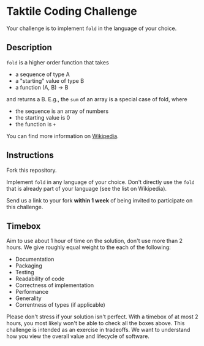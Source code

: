 # Taktile Coding Challenge

Your challenge is to implement `fold` in the language of your choice.

## Description

`fold` is a higher order function that takes
* a sequence of type A
* a "starting" value of type B
* a function (A, B) -> B

and returns a B. E.g., the `sum` of an array is a special case of fold, where
* the sequence is an array of numbers
* the starting value is 0
* the function is `+`


You can find more information on [Wikipedia](https://en.wikipedia.org/wiki/Fold_(higher-order_function)).

## Instructions

Fork this repository.

Implement `fold` in any language of your choice. Don't directly use the `fold` that is
already part of your language (see the list on Wikipedia).

Send us a link to your fork **within 1 week** of being invited to participate on this challenge.

## Timebox

Aim to use about 1 hour of time on the solution, don't use more than 2 hours. We give roughly
equal weight to the each of the following:

* Documentation
* Packaging
* Testing
* Readability of code
* Correctness of implementation
* Performance
* Generality
* Correntness of types (if applicable)

Please don't stress if your solution isn't perfect. With a timebox of at most 2 hours, 
you most likely won't be able to check all the boxes above. This challenge is intended as an 
exercise in tradeoffs. We want to understand how you view the overall value and lifecycle
of software.

